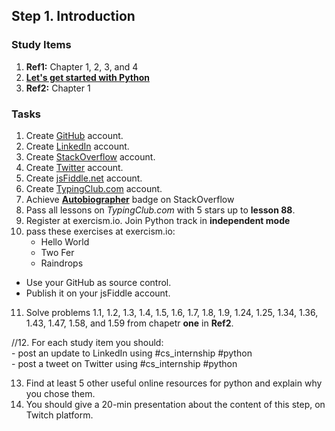 ## Step 1. Introduction

### Study Items

  1. **Ref1:** Chapter 1, 2, 3, and 4
  2. **[Let's get started with Python](https://github.com/mrhajbabaei/get-started-with-python)**
  3. **Ref2:** Chapter 1

### Tasks

  1. Create [GitHub](https://github.com) account.
  2. Create [LinkedIn](https://www.linkedin.com) account.
  3. Create [StackOverflow](https://stackoverflow.com) account.
  4. Create [Twitter](https://twitter.com) account.
  5. Create [jsFiddle.net](https://jsfiddle.net/) account.
  6. Create [TypingClub.com](https://www.typingclub.com) account.
  7. Achieve [**Autobiographer**](https://stackoverflow.com/help/badges/9/autobiographer) badge on StackOverflow
  8. Pass all lessons on *TypingClub.com* with 5 stars up to **lesson 88**.
  9. Register at exercism.io. Join Python track in **independent mode**
  10. pass these exercises at exercism.io:
      -   Hello World
      -   Two Fer
      -   Raindrops
   
   - Use your GitHub as source control.
   - Publish it on your jsFiddle account.
   
  11. Solve problems 1.1, 1.2, 1.3, 1.4, 1.5, 1.6, 1.7, 1.8, 1.9, 1.24, 1.25, 1.34, 1.36, 1.43, 1.47, 1.58, and 1.59 from chapetr **one** in **Ref2**.
  
  //12. For each study item you should:  
     - post an update to LinkedIn using #cs_internship #python  
     - post a tweet on Twitter using #cs_internship #python
     
  13. Find at least 5 other useful online resources for python and explain why you chose them.
  14. You should give a 20-min presentation about the content of this step, on Twitch platform.
